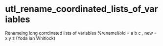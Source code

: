 # utl_rename_coordinated_lists_of_variables
Renameing long corrdinated lists of variables %renamel(old = a b c , new = x y z (Yoda Ian Whitlock)

